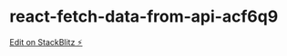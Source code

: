 # react-fetch-data-from-api-acf6q9

[Edit on StackBlitz ⚡️](https://stackblitz.com/edit/react-fetch-data-from-api-acf6q9)